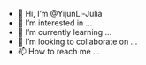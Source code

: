 - 👋 Hi, I’m @YijunLi-Julia
- 👀 I’m interested in ...
- 🌱 I’m currently learning ...
- 💞️ I’m looking to collaborate on ...
- 📫 How to reach me ...

<!---
YijunLi-Julia/YijunLi-Julia is a ✨ special ✨ repository because its `README.md` (this file) appears on your GitHub profile.
You can click the Preview link to take a look at your changes.
--->
